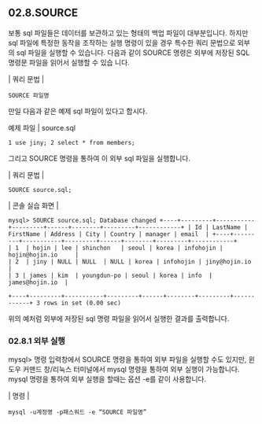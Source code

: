 
## 02.8.SOURCE 
보통 sql 파일들은 데이터를 보관하고 있는 형태의 백업 파일이 대부분입니다. 하지만 sql 파일에 특정한 동작을 조작하는 실행 명령이 있을 경우 특수한 쿼리 문법으로 외부의 sql 파일을 실행할 수 있습니다. 
다음과 같이 SOURCE 명령은 외부에 저장된 SQL 명령문 파일을 읽어서 실행할 수 있습 니다. 

| 쿼리 문법 | 
```
SOURCE 파일명 
```

만일 다음과 같은 예제 sql 파일이 있다고 합시다. 

예제 파일 | source.sql 
```
1 use jiny; 2 select * from members; 
```

그리고 SOURCE 명령을 통하여 이 외부 sql 파일을 실행합니다. 

| 쿼리 문법 | 
```
SOURCE source.sql; 
```

| 콘솔 실습 화면 | 
```
mysql> SOURCE source.sql; Database changed +----+---------+-----------+---------+------+--------+---------+------------+ | Id | LastName | FirstName | Address | City | Country | manager | email  | +----+---------+-----------+---------+------+--------+---------+------------+ 
| 1  | hojin | lee | shinchon   | seoul | korea | infohojin | hojin@hojin.io     |  
| 2  | jiny | NULL | NULL  | NULL | korea | infohojin | jiny@hojin.io  |  
| 3 | james | kim  | youngdun-po | seoul | korea | info  | james@hojin.io  |  

+----+---------+-----------+---------+------+--------+---------+------------+ 3 rows in set (0.00 sec) 
```

위의 예처럼 외부에 저장된 sql 명령 파일을 읽어서 실행한 결과를 출력합니다. 


### 02.8.1 외부 실행 
mysql> 명령 입력창에서 SOURCE 명령을 통하여 외부 파일을 실행할 수도 있지만, 윈 도우 커맨드 창/리눅스 터미널에서 mysql 명령을 통하여 외부 실행이 가능합니다. 
mysql 명령을 통하여 외부 실행을 할때는 옵션 -e를 같이 사용합니다. 

| 명령 | 
```
mysql -u계정명 -p패스워드 -e “SOURCE 파일명” 
```

